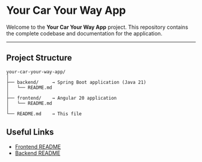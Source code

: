 # Your Car Your Way App

Welcome to the **Your Car Your Way App** project. This repository contains the complete codebase and documentation for the application.

---

## Project Structure

```
your-car-your-way-app/
│
├── backend/     → Spring Boot application (Java 21)
│   └── README.md
│
├── frontend/    → Angular 20 application
│   └── README.md
│
└── README.md    → This file
```


## Useful Links

- [Frontend README](./frontend/README.md)
- [Backend README](./backend/README.md)
